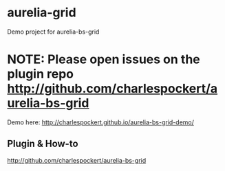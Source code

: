 # aurelia-grid

Demo project for aurelia-bs-grid

# NOTE: Please open issues on the plugin repo http://github.com/charlespockert/aurelia-bs-grid

Demo here:
http://charlespockert.github.io/aurelia-bs-grid-demo/

## Plugin & How-to

http://github.com/charlespockert/aurelia-bs-grid
